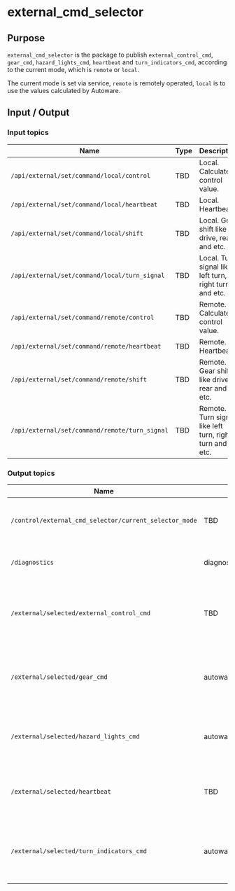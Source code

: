 # external_cmd_selector

## Purpose

`external_cmd_selector` is the package to publish `external_control_cmd`, `gear_cmd`, `hazard_lights_cmd`, `heartbeat` and `turn_indicators_cmd`, according to the current mode, which is `remote` or `local`.

The current mode is set via service, `remote` is remotely operated, `local` is to use the values calculated by Autoware.

## Input / Output

### Input topics

| Name                                           | Type | Description                                             |
| ---------------------------------------------- | ---- | ------------------------------------------------------- |
| `/api/external/set/command/local/control`      | TBD  | Local. Calculated control value.                        |
| `/api/external/set/command/local/heartbeat`    | TBD  | Local. Heartbeat.                                       |
| `/api/external/set/command/local/shift`        | TBD  | Local. Gear shift like drive, rear and etc.             |
| `/api/external/set/command/local/turn_signal`  | TBD  | Local. Turn signal like left turn, right turn and etc.  |
| `/api/external/set/command/remote/control`     | TBD  | Remote. Calculated control value.                       |
| `/api/external/set/command/remote/heartbeat`   | TBD  | Remote. Heartbeat.                                      |
| `/api/external/set/command/remote/shift`       | TBD  | Remote. Gear shift like drive, rear and etc.            |
| `/api/external/set/command/remote/turn_signal` | TBD  | Remote. Turn signal like left turn, right turn and etc. |

### Output topics

| Name                                                   | Type                                                   | Description                                     |
| ------------------------------------------------------ | ------------------------------------------------------ | ----------------------------------------------- |
| `/control/external_cmd_selector/current_selector_mode` | TBD                                                    | Current selected mode, remote or local.         |
| `/diagnostics`                                         | diagnostic_msgs::msg::DiagnosticArray                  | Check if node is active or not.                 |
| `/external/selected/external_control_cmd`              | TBD                                                    | Pass through control command with current mode. |
| `/external/selected/gear_cmd`                          | autoware_auto_vehicle_msgs::msg::GearCommand           | Pass through gear command with current mode.    |
| `/external/selected/hazard_lights_cmd`                 | autoware_auto_vehicle_msgs::msg::HazardLightsCommand   | Pass through hazard light with current mode.    |
| `/external/selected/heartbeat`                         | TBD                                                    | Pass through heartbeat with current mode.       |
| `/external/selected/turn_indicators_cmd`               | autoware_auto_vehicle_msgs::msg::TurnIndicatorsCommand | Pass through turn indicator with current mode.  |
